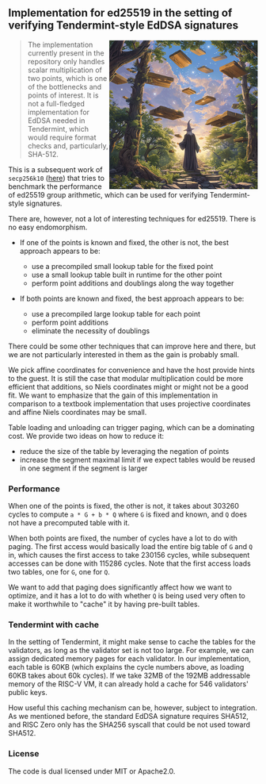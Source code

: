 ## Implementation for ed25519 in the setting of verifying Tendermint-style EdDSA signatures

<img src="https://github.com/l2iterative/ed255190/blob/main/title.png?raw=true" align="right" width="300">

> The implementation currently present in the repository only handles scalar multiplication of two points, which is one 
> of the bottlenecks and points of interest. It is not a full-fledged implementation for EdDSA needed in Tendermint, 
> which would require format checks and, particularly, SHA-512.

This is a subsequent work of `secp256k10` ([here](https://github.com/l2iterative/secp256k10)) that tries to benchmark the 
performance of ed25519 group arithmetic, which can be used for verifying Tendermint-style signatures. 

There are, however, not a lot of interesting techniques for ed25519. There is no easy endomorphism. 
- If one of the points is known and fixed, the other is not, the best approach appears to be:
  - use a precompiled small lookup table for the fixed point
  - use a small lookup table built in runtime for the other point
  - perform point additions and doublings along the way together

- If both points are known and fixed, the best approach appears to be:
  - use a precompiled large lookup table for each point
  - perform point additions
  - eliminate the necessity of doublings

There could be some other techniques that can improve here and there, but we are not particularly interested in them as 
the gain is probably small. 

We pick affine coordinates for convenience and have the host provide hints to the guest. It is still the case that 
modular multiplication could be more efficient that additions, so Niels coordinates might or might not be a good fit.
We want to emphasize that the gain of this implementation in comparison to a textbook implementation that uses projective 
coordinates and affine Niels coordinates may be small. 

Table loading and unloading can trigger paging, which can be a dominating cost. We provide two ideas on how to reduce it:
- reduce the size of the table by leveraging the negation of points
- increase the segment maximal limit if we expect tables would be reused in one segment if the segment is larger


### Performance

When one of the points is fixed, the other is not, it takes about 303260 cycles to compute `a * G + b * Q` where `G` is
fixed and known, and `Q` does not have a precomputed table with it.

When both points are fixed, the number of cycles have a lot to do with paging. The first access would basically load the 
entire big table of `G` and `Q` in, which causes the first access to take 230156 cycles, while subsequent accesses can be 
done with 115286 cycles. Note that the first access loads two tables, one for `G`, one for `Q`.

We want to add that paging does significantly affect how we want to optimize, and it has a lot to do with whether `Q` is 
being used very often to make it worthwhile to "cache" it by having pre-built tables.

### Tendermint with cache

In the setting of Tendermint, it might make sense to cache the tables for the validators, as long as the validator set 
is not too large. For example, we can assign dedicated memory pages for each validator. In our implementation, each table 
is 60KB (which explains the cycle numbers above, as loading 60KB takes about 60k cycles). If we take 32MB of the 192MB 
addressable memory of the RISC-V VM, it can already hold a cache for 546 validators' public keys.

How useful this caching mechanism can be, however, subject to integration. As we mentioned before, the standard EdDSA signature 
requires SHA512, and RISC Zero only has the SHA256 syscall that could be not used toward SHA512.

### License

The code is dual licensed under MIT or Apache2.0. 